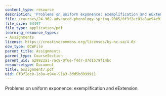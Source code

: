 ```yaml
---
content_type: resource
description: 'Problems on uniform exponence: exemplification and eExtension.'
file: /courses/24-962-advanced-phonology-spring-2005/0f3f2ec81c8ae94e91a33dd5b6099911_assignment7.pdf
file_size: 54497
file_type: application/pdf
learning_resource_types:
- Assignments
license: https://creativecommons.org/licenses/by-nc-sa/4.0/
ocw_type: OCWFile
parent_title: Assignments
parent_type: CourseSection
parent_uid: a29922a1-7ac8-0f6e-f4d7-d7d1b79f14bc
resourcetype: Document
title: assignment7.pdf
uid: 0f3f2ec8-1c8a-e94e-91a3-3dd5b6099911
---
```

Problems on uniform exponence: exemplification and eExtension.